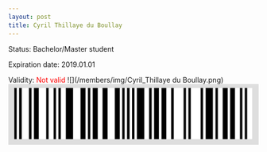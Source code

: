 ```yaml
---
layout: post
title: Cyril Thillaye du Boullay
---
```


Status: Bachelor/Master student

Expiration date: 2019.01.01

Validity: <font color="red"> Not valid</font> 
![](/members/img/Cyril_Thillaye du Boullay.png)
![](/members/img/bar.png)
